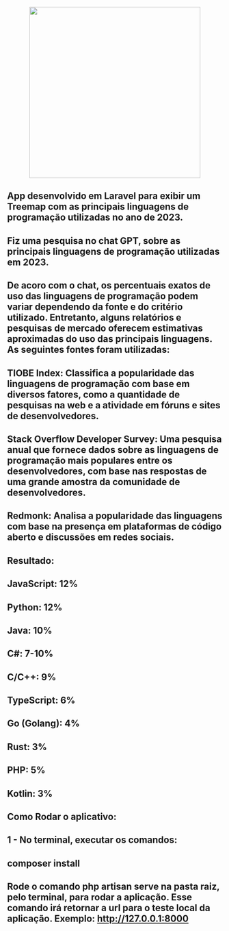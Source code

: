 <p align="center"><a href="https://laravel.com" target="_blank"><img src="https://raw.githubusercontent.com/laravel/art/master/logo-lockup/5%20SVG/2%20CMYK/1%20Full%20Color/laravel-logolockup-cmyk-red.svg" width="400"></a></p>

## App desenvolvido em Laravel para exibir um Treemap com as principais linguagens de programação utilizadas no ano de 2023.

## Fiz uma pesquisa no chat GPT, sobre as principais linguagens de programação utilizadas em 2023. 

## De acoro com o chat, os percentuais exatos de uso das linguagens de programação podem variar dependendo da fonte e do critério utilizado. Entretanto, alguns relatórios e pesquisas de mercado oferecem estimativas aproximadas do uso das principais linguagens. As seguintes fontes foram utilizadas:

## TIOBE Index: Classifica a popularidade das linguagens de programação com base em diversos fatores, como a quantidade de pesquisas na web e a atividade em fóruns e sites de desenvolvedores.

## Stack Overflow Developer Survey: Uma pesquisa anual que fornece dados sobre as linguagens de programação mais populares entre os desenvolvedores, com base nas respostas de uma grande amostra da comunidade de desenvolvedores.

## Redmonk: Analisa a popularidade das linguagens com base na presença em plataformas de código aberto e discussões em redes sociais.

## Resultado:

## JavaScript: 12%
## Python: 12%
## Java: 10%
## C#: 7-10%
## C/C++: 9%
## TypeScript: 6%
## Go (Golang): 4%
## Rust: 3%
## PHP: 5%
## Kotlin: 3%


## Como Rodar o aplicativo:

## 1 - No terminal, executar os comandos:

## composer install

## Rode o comando php artisan serve na pasta raiz, pelo terminal, para rodar a aplicação. Esse comando irá retornar a url para o teste local da aplicação. Exemplo: http://127.0.0.1:8000